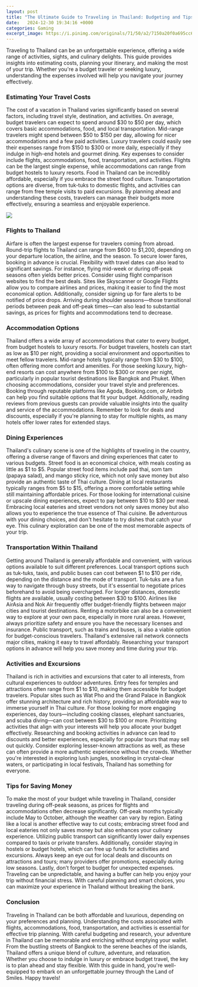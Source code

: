 ```yaml
---
layout: post
title: "The Ultimate Guide to Traveling in Thailand: Budgeting and Tips"
date:   2024-12-30 19:34:16 +0000
categories: Gaming
excerpt_image: https://i.pinimg.com/originals/71/50/a2/7150a20f0a695cc68b17f95c4742cb1c.png
---
```


Traveling to Thailand can be an unforgettable experience, offering a wide range of activities, sights, and culinary delights. This guide provides insights into estimating costs, planning your itinerary, and making the most of your trip. Whether you're a budget traveler or seeking luxury, understanding the expenses involved will help you navigate your journey effectively.
### Estimating Your Travel Costs
The cost of a vacation in Thailand varies significantly based on several factors, including travel style, destination, and activities. On average, budget travelers can expect to spend around $30 to $50 per day, which covers basic accommodations, food, and local transportation. Mid-range travelers might spend between $50 to $150 per day, allowing for nicer accommodations and a few paid activities. Luxury travelers could easily see their expenses range from $150 to $300 or more daily, especially if they indulge in high-end hotels and gourmet dining.
Key expenses to consider include flights, accommodations, food, transportation, and activities. Flights can be the largest single expense, while accommodations can range from budget hostels to luxury resorts. Food in Thailand can be incredibly affordable, especially if you embrace the street food culture. Transportation options are diverse, from tuk-tuks to domestic flights, and activities can range from free temple visits to paid excursions. By planning ahead and understanding these costs, travelers can manage their budgets more effectively, ensuring a seamless and enjoyable experience.

![](https://i.pinimg.com/originals/71/50/a2/7150a20f0a695cc68b17f95c4742cb1c.png)
### Flights to Thailand
Airfare is often the largest expense for travelers coming from abroad. Round-trip flights to Thailand can range from $600 to $1,200, depending on your departure location, the airline, and the season. To secure lower fares, booking in advance is crucial. Flexibility with travel dates can also lead to significant savings. For instance, flying mid-week or during off-peak seasons often yields better prices.
Consider using flight comparison websites to find the best deals. Sites like Skyscanner or Google Flights allow you to compare airlines and prices, making it easier to find the most economical option. Additionally, consider signing up for fare alerts to be notified of price drops. Arriving during shoulder seasons—those transitional periods between peak and off-peak times—can also lead to substantial savings, as prices for flights and accommodations tend to decrease.
### Accommodation Options
Thailand offers a wide array of accommodations that cater to every budget, from budget hostels to luxury resorts. For budget travelers, hostels can start as low as $10 per night, providing a social environment and opportunities to meet fellow travelers. Mid-range hotels typically range from $30 to $100, often offering more comfort and amenities. For those seeking luxury, high-end resorts can cost anywhere from $100 to $300 or more per night, particularly in popular tourist destinations like Bangkok and Phuket.
When choosing accommodations, consider your travel style and preferences. Booking through reputable platforms like Agoda, Booking.com, or Airbnb can help you find suitable options that fit your budget. Additionally, reading reviews from previous guests can provide valuable insights into the quality and service of the accommodations. Remember to look for deals and discounts, especially if you're planning to stay for multiple nights, as many hotels offer lower rates for extended stays.
### Dining Experiences
Thailand's culinary scene is one of the highlights of traveling in the country, offering a diverse range of flavors and dining experiences that cater to various budgets. Street food is an economical choice, with meals costing as little as $1 to $5. Popular street food items include pad thai, som tam (papaya salad), and mango sticky rice, which not only save money but also provide an authentic taste of Thai culture.
Dining at local restaurants typically ranges from $5 to $15, offering a more comfortable setting while still maintaining affordable prices. For those looking for international cuisine or upscale dining experiences, expect to pay between $10 to $30 per meal. Embracing local eateries and street vendors not only saves money but also allows you to experience the true essence of Thai cuisine. Be adventurous with your dining choices, and don't hesitate to try dishes that catch your eye. This culinary exploration can be one of the most memorable aspects of your trip.
### Transportation Within Thailand
Getting around Thailand is generally affordable and convenient, with various options available to suit different preferences. Local transport options such as tuk-tuks, taxis, and public buses can cost between $1 to $10 per ride, depending on the distance and the mode of transport. Tuk-tuks are a fun way to navigate through busy streets, but it's essential to negotiate prices beforehand to avoid being overcharged.
For longer distances, domestic flights are available, usually costing between $30 to $100. Airlines like AirAsia and Nok Air frequently offer budget-friendly flights between major cities and tourist destinations. Renting a motorbike can also be a convenient way to explore at your own pace, especially in more rural areas. However, always prioritize safety and ensure you have the necessary licenses and insurance.
Public transport, such as trains and buses, is also a viable option for budget-conscious travelers. Thailand's extensive rail network connects major cities, making it easy to travel affordably. Researching your transport options in advance will help you save money and time during your trip.
### Activities and Excursions
Thailand is rich in activities and excursions that cater to all interests, from cultural experiences to outdoor adventures. Entry fees for temples and attractions often range from $1 to $10, making them accessible for budget travelers. Popular sites such as Wat Pho and the Grand Palace in Bangkok offer stunning architecture and rich history, providing an affordable way to immerse yourself in Thai culture.
For those looking for more engaging experiences, day tours—including cooking classes, elephant sanctuaries, and scuba diving—can cost between $30 to $100 or more. Prioritizing activities that align with your interests will help you allocate your budget effectively. Researching and booking activities in advance can lead to discounts and better experiences, especially for popular tours that may sell out quickly.
Consider exploring lesser-known attractions as well, as these can often provide a more authentic experience without the crowds. Whether you're interested in exploring lush jungles, snorkeling in crystal-clear waters, or participating in local festivals, Thailand has something for everyone.
### Tips for Saving Money
To make the most of your budget while traveling in Thailand, consider traveling during off-peak seasons, as prices for flights and accommodations often decrease significantly. Off-peak months typically include May to October, although the weather can vary by region. Eating like a local is another effective way to cut costs; embracing street food and local eateries not only saves money but also enhances your culinary experience.
Utilizing public transport can significantly lower daily expenses compared to taxis or private transfers. Additionally, consider staying in hostels or budget hotels, which can free up funds for activities and excursions. Always keep an eye out for local deals and discounts on attractions and tours; many providers offer promotions, especially during low seasons.
Lastly, don’t forget to budget for unexpected expenses. Traveling can be unpredictable, and having a buffer can help you enjoy your trip without financial stress. With careful planning and smart choices, you can maximize your experience in Thailand without breaking the bank.
### Conclusion
Traveling in Thailand can be both affordable and luxurious, depending on your preferences and planning. Understanding the costs associated with flights, accommodations, food, transportation, and activities is essential for effective trip planning. With careful budgeting and research, your adventure in Thailand can be memorable and enriching without emptying your wallet.
From the bustling streets of Bangkok to the serene beaches of the islands, Thailand offers a unique blend of culture, adventure, and relaxation. Whether you choose to indulge in luxury or embrace budget travel, the key is to plan ahead and stay flexible. With this guide in hand, you're well-equipped to embark on an unforgettable journey through the Land of Smiles. Happy travels!
